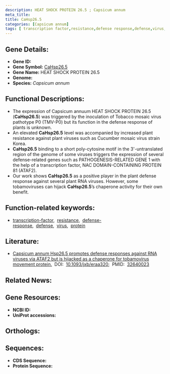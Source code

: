 ```yaml
---
description: HEAT SHOCK PROTEIN 26.5 ; Capsicum annum
meta_title:
title: CaHsp26.5
categories: [Capsicum annum]
tags: [ transcription factor,resistance,defense response,defense,virus,protein ]
---
```


## Gene Details:
- **Gene ID:** []()
- **Gene Symbol:** <u>CaHsp26.5</u>
- **Gene Name:** HEAT SHOCK PROTEIN 26.5
- **Genome:** []()
- **Species:** *Capsicum annum*

## Functional Descriptions:
   - The expression of Capsicum annuum HEAT SHOCK PROTEIN 26.5 (**CaHsp26.5**) was triggered by the inoculation of Tobacco mosaic virus pathotype P0 (TMV-P0) but its function in the defense response of plants is unknown.
   - An elevated **CaHsp26.5** level was accompanied by increased plant resistance against plant viruses such as Cucumber mosaic virus strain Korea.
   - **CaHsp26.5** binding to a short poly-cytosine motif in the 3'-untranslated region of the genome of some viruses triggers the expression of several defense-related genes such as PATHOGENESIS-RELATED GENE 1 with the help of a transcription factor, NAC DOMAIN-CONTAINING PROTEIN 81 (ATAF2).
   - Our work shows **CaHsp26.5** as a positive player in the plant defense response against several plant RNA viruses. However, some tobamoviruses can hijack **CaHsp26.5**’s chaperone activity for their own benefit.

## Function-related keywords:
   - [transcription-factor](/tags/transcription-factor/),&nbsp;&nbsp;[resistance](/tags/resistance/),&nbsp;&nbsp;[defense-response](/tags/defense-response/),&nbsp;&nbsp;[defense](/tags/defense/),&nbsp;&nbsp;[virus](/tags/virus/),&nbsp;&nbsp;[protein](/tags/protein/)

## Literature:
   - [Capsicum annum Hsp26.5 promotes defense responses against RNA viruses via ATAF2 but is hijacked as a chaperone for tobamovirus movement protein.](https://doi.org/10.1093/jxb/eraa320)&nbsp;&nbsp;DOI:&nbsp;&nbsp;[10.1093/jxb/eraa320](https://doi.org/10.1093/jxb/eraa320);&nbsp;&nbsp;PMID:&nbsp;&nbsp;[32640023](https://pubmed.ncbi.nlm.nih.gov/32640023/)

## Related News:

## Gene Resources:
- **NCBI ID:**  [](https://www.ncbi.nlm.nih.gov/gene/?term=)
- **UniProt accessions:**  [](https://www.uniprot.org/uniprotkb//entry)

## Orthologs:

## Sequences:
- **CDS Sequence:**
- **Protein Sequence:**
